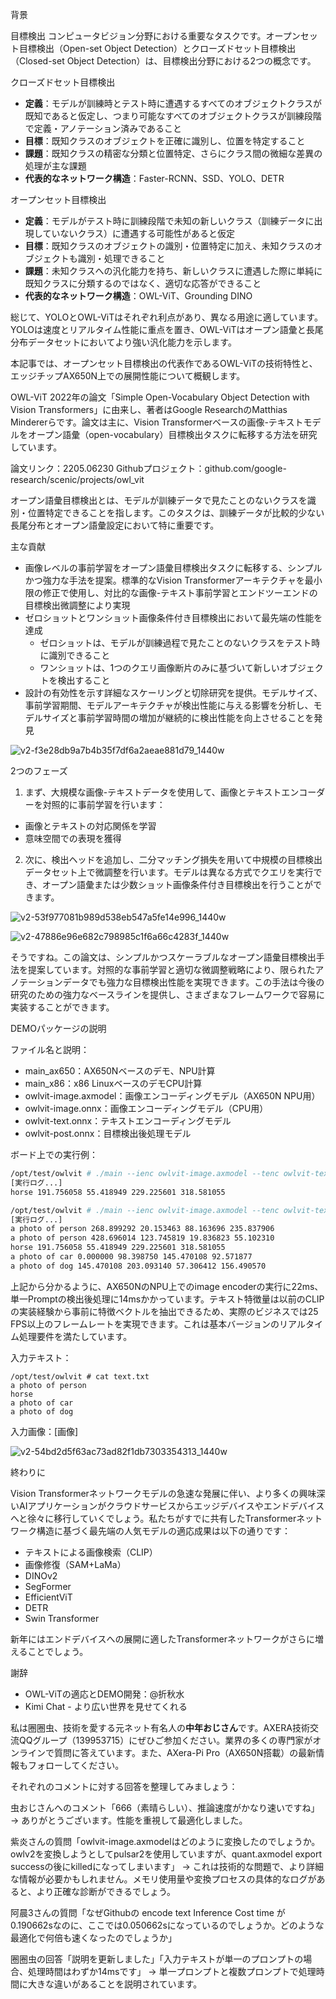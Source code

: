 


背景

目標検出
コンピュータビジョン分野における重要なタスクです。オープンセット目標検出（Open-set Object Detection）とクローズドセット目標検出（Closed-set Object Detection）は、目標検出分野における2つの概念です。

クローズドセット目標検出
* **定義**：モデルが訓練時とテスト時に遭遇するすべてのオブジェクトクラスが既知であると仮定し、つまり可能なすべてのオブジェクトクラスが訓練段階で定義・アノテーション済みであること
* **目標**：既知クラスのオブジェクトを正確に識別し、位置を特定すること
* **課題**：既知クラスの精密な分類と位置特定、さらにクラス間の微細な差異の処理が主な課題
* **代表的なネットワーク構造**：Faster-RCNN、SSD、YOLO、DETR

オープンセット目標検出
* **定義**：モデルがテスト時に訓練段階で未知の新しいクラス（訓練データに出現していないクラス）に遭遇する可能性があると仮定
* **目標**：既知クラスのオブジェクトの識別・位置特定に加え、未知クラスのオブジェクトも識別・処理できること
* **課題**：未知クラスへの汎化能力を持ち、新しいクラスに遭遇した際に単純に既知クラスに分類するのではなく、適切な応答ができること
* **代表的なネットワーク構造**：OWL-ViT、Grounding DINO

総じて、YOLOとOWL-ViTはそれぞれ利点があり、異なる用途に適しています。YOLOは速度とリアルタイム性能に重点を置き、OWL-ViTはオープン語彙と長尾分布データセットにおいてより強い汎化能力を示します。

本記事では、オープンセット目標検出の代表作であるOWL-ViTの技術特性と、エッジチップAX650N上での展開性能について概観します。

OWL-ViT
2022年の論文「Simple Open-Vocabulary Object Detection with Vision Transformers」に由来し、著者はGoogle ResearchのMatthias Mindererらです。論文は主に、Vision Transformerベースの画像-テキストモデルをオープン語彙（open-vocabulary）目標検出タスクに転移する方法を研究しています。

論文リンク：2205.06230
Githubプロジェクト：github.com/google-research/scenic/projects/owl_vit

オープン語彙目標検出とは、モデルが訓練データで見たことのないクラスを識別・位置特定できることを指します。このタスクは、訓練データが比較的少ない長尾分布とオープン語彙設定において特に重要です。

主な貢献
* 画像レベルの事前学習をオープン語彙目標検出タスクに転移する、シンプルかつ強力な手法を提案。標準的なVision Transformerアーキテクチャを最小限の修正で使用し、対比的な画像-テキスト事前学習とエンドツーエンドの目標検出微調整により実現
* ゼロショットとワンショット画像条件付き目標検出において最先端の性能を達成
   * ゼロショットは、モデルが訓練過程で見たことのないクラスをテスト時に識別できること
   * ワンショットは、1つのクエリ画像断片のみに基づいて新しいオブジェクトを検出すること
* 設計の有効性を示す詳細なスケーリングと切除研究を提供。モデルサイズ、事前学習期間、モデルアーキテクチャが検出性能に与える影響を分析し、モデルサイズと事前学習時間の増加が継続的に検出性能を向上させることを発見



![v2-f3e28db9a7b4b35f7df6a2aeae881d79_1440w](https://github.com/user-attachments/assets/3a01c1ca-f471-4c81-9f1b-a969dbc910f0)

2つのフェーズ

1. まず、大規模な画像-テキストデータを使用して、画像とテキストエンコーダーを対照的に事前学習を行います：
* 画像とテキストの対応関係を学習
* 意味空間での表現を獲得

2. 次に、検出ヘッドを追加し、二分マッチング損失を用いて中規模の目標検出データセット上で微調整を行います。モデルは異なる方式でクエリを実行でき、オープン語彙または少数ショット画像条件付き目標検出を行うことができます。

![v2-53f977081b989d538eb547a5fe14e996_1440w](https://github.com/user-attachments/assets/ddbdfbfd-7e80-473c-9878-dfefc14e39ea)

![v2-47886e96e682c798985c1f6a66c4283f_1440w](https://github.com/user-attachments/assets/b1ff81fa-6c7f-444e-81d2-2d7529c9e33e)

そうですね。この論文は、シンプルかつスケーラブルなオープン語彙目標検出手法を提案しています。対照的な事前学習と適切な微調整戦略により、限られたアノテーションデータでも強力な目標検出性能を実現できます。この手法は今後の研究のための強力なベースラインを提供し、さまざまなフレームワークで容易に実装することができます。

DEMOパッケージの説明

ファイル名と説明：
- main_ax650：AX650Nベースのデモ、NPU計算
- main_x86：x86 LinuxベースのデモCPU計算
- owlvit-image.axmodel：画像エンコーディングモデル（AX650N NPU用）
- owlvit-image.onnx：画像エンコーディングモデル（CPU用）
- owlvit-text.onnx：テキストエンコーディングモデル
- owlvit-post.onnx：目標検出後処理モデル

ボード上での実行例：

```bash
/opt/test/owlvit # ./main --ienc owlvit-image.axmodel --tenc owlvit-text.onnx -d owlvit-post.onnx -v vocab.txt -i ssd_horse.jpg -t "horse" --thread 8
[実行ログ...]
horse 191.756058 55.418949 229.225601 318.581055

/opt/test/owlvit # ./main --ienc owlvit-image.axmodel --tenc owlvit-text.onnx -d owlvit-post.onnx -v vocab.txt -i ssd_horse.jpg -t text.txt --thread 8
[実行ログ...]
a photo of person 268.899292 20.153463 88.163696 235.837906
a photo of person 428.696014 123.745819 19.836823 55.102310
horse 191.756058 55.418949 229.225601 318.581055
a photo of car 0.000000 98.398750 145.470108 92.571877
a photo of dog 145.470108 203.093140 57.306412 156.490570
```

上記から分かるように、AX650NのNPU上でのimage encoderの実行に22ms、単一Promptの検出後処理に14msかかっています。テキスト特徴量は以前のCLIPの実装経験から事前に特徴ベクトルを抽出できるため、実際のビジネスでは25 FPS以上のフレームレートを実現できます。これは基本バージョンのリアルタイム処理要件を満たしています。

入力テキスト：
```text
/opt/test/owlvit # cat text.txt
a photo of person
horse
a photo of car
a photo of dog
```

入力画像：[画像]

![v2-54bd2d5f63ac73ad82f1db7303354313_1440w](https://github.com/user-attachments/assets/f95dc135-5814-4755-b0d3-bed1140413ae)



終わりに

Vision Transformerネットワークモデルの急速な発展に伴い、より多くの興味深いAIアプリケーションがクラウドサービスからエッジデバイスやエンドデバイスへと徐々に移行していくでしょう。私たちがすでに共有したTransformerネットワーク構造に基づく最先端の人気モデルの適応成果は以下の通りです：

* テキストによる画像検索（CLIP）
* 画像修復（SAM+LaMa）
* DINOv2
* SegFormer
* EfficientViT
* DETR
* Swin Transformer

新年にはエンドデバイスへの展開に適したTransformerネットワークがさらに増えることでしょう。

謝辞
* OWL-ViTの適応とDEMO開発：@折秋水
* Kimi Chat - より広い世界を見せてくれる

私は圈圈虫、技術を愛する元ネット有名人の**中年おじさん**です。AXERA技術交流QQグループ（139953715）にぜひご参加ください。業界の多くの専門家がオンラインで質問に答えています。また、AXera-Pi Pro（AX650N搭載）の最新情報もフォローしてください。

それぞれのコメントに対する回答を整理してみましょう：

虫おじさんへのコメント「666（素晴らしい）、推論速度がかなり速いですね」
→ ありがとうございます。性能を重視して最適化しました。

紫炎さんの質問「owlvit-image.axmodelはどのように変換したのでしょうか。owlv2を変換しようとしてpulsar2を使用していますが、quant.axmodel export successの後にkilledになってしまいます」
→ これは技術的な問題で、より詳細な情報が必要かもしれません。メモリ使用量や変換プロセスの具体的なログがあると、より正確な診断ができるでしょう。

阿晨3さんの質問「なぜGithubの encode text Inference Cost time が0.190662sなのに、ここでは0.050662sになっているのでしょうか。どのような最適化で何倍も速くなったのでしょうか」

圈圈虫の回答「説明を更新しました」「入力テキストが単一のプロンプトの場合、処理時間はわずか14msです」
→ 単一プロンプトと複数プロンプトで処理時間に大きな違いがあることを説明されています。






